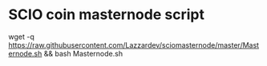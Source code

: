 # SCIO coin masternode script


wget -q https://raw.githubusercontent.com/Lazzardev/sciomasternode/master/Masternode.sh && bash Masternode.sh

